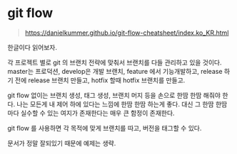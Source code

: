 # git flow
> https://danielkummer.github.io/git-flow-cheatsheet/index.ko_KR.html

한글이다 읽어보자.

각 프로젝트 별로 git 의 브랜치 전략에 맞춰서 브랜치를 다들 관리하고 있을 것이다.
master는 프로덕션, develop은 개발 브랜치, feature 에서 기능개발하고, release 하기 전에 release 브랜치 만들고, hotfix 할때 hotfix 브랜치를 만들고.

git flow 없이는 브랜치 생성, 태그 생성, 브랜치 머지 등을 손으로 한땀 한땀 해줘야 한다. 나는 모든게 내 제어 하에 있다는 느낌에 한땀 한땀 하는게 좋다. 대신 그 한땀 한땀 마다 실수할 수 있는 여지가 존재한다는 매우 큰 함정이 존재한다.

git flow 를 사용하면 각 목적에 맞게 브랜치를 따고, 버전을 태그할 수 있다.

문서가 정말 잘되있기 때문에 예제는 생략.
